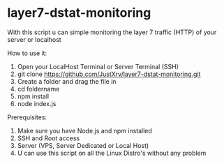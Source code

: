 # layer7-dstat-monitoring

With this script u can simple monitoring the layer 7 traffic (HTTP) of your server or localhost

How to use it: 

1. Open your LocalHost Terminal or Server Terminal (SSH)
2. git clone https://github.com/JustXrv/layer7-dstat-monitoring.git
3. Create a folder and drag the file in
4. cd foldername
5. npm install
6. node index.js

Prerequisites:

1. Make sure you have Node.js and npm installed
2. SSH and Root access
3. Server (VPS, Server Dedicated or Local Host)
4. U can use this script on all the Linux Distro's without any problem
